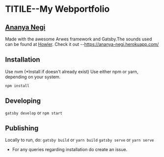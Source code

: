 # TITILE--My Webportfolio
## [Ananya Negi](https://ananya-negi.herokuapp.com/)
Made with the awesome Arwes framework and Gatsby.The sounds used can be found at [Howler](https://howlerjs.com/).
Check it out --https://ananya-negi.herokuapp.com/

## Installation
Use nvm (*Install if doesn't already exist)
Use either npm or yarn, depending on your system.

`npm install`

## Developing
`gatsby develop`
or
`npm start`

## Publishing

Locally to run, do:
`gatsby build` or `yarn build`
`gatsby serve` or `yarn serve`

* For any queries regarding installation do create an issue.
